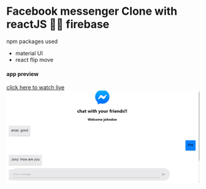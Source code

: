 # Facebook messenger Clone with reactJS 🚀🚀 firebase
npm packages used
- material UI
- react flip move
#### app preview
 [click here to watch live](https://facebook-messenger-jmr.web.app/)
 ![Alt Text](./messenger.gif)